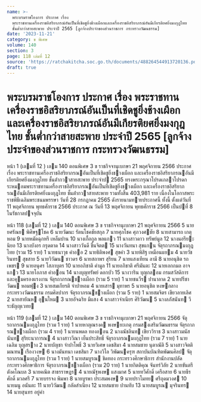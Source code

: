 ```yaml
---
name: >-
  พระบรมราชโองการ ประกาศ เรื่อง
  พระราชทานเครื่องราชอิสริยาภรณ์อันเป็นที่เชิดชูยิ่งช้างเผือกและเครื่องราชอิสริยาภรณ์อันมีเกียรติยศยิ่งมงกุฎไทย
  ชั้นต่ำกว่าสายสะพาย ประจำปี 2565 [ลูกจ้างประจำของส่วนราชการ กระทรวงวัฒนธรรม]
date: '2023-11-21'
category: ข พิเศษ
volume: 140
section: 3
page: 118 เล่มที่ 12
source: 'https://ratchakitcha.soc.go.th/documents/488264544913720136.pdf'
draft: true
---
```


# พระบรมราชโองการ ประกาศ เรื่อง พระราชทานเครื่องราชอิสริยาภรณ์อันเป็นที่เชิดชูยิ่งช้างเผือกและเครื่องราชอิสริยาภรณ์อันมีเกียรติยศยิ่งมงกุฎไทย ชั้นต่ำกว่าสายสะพาย ประจำปี 2565 [ลูกจ้างประจำของส่วนราชการ กระทรวงวัฒนธรรม]

หน้า 1 (เลมที่ 12 ) เลม 140 ตอนพิเศษ 3 ข ราชกิจจานุเบกษา 21 พฤศจิกายน 2566 ประกาศ เรื่อง พระราชทานเครื่องราชอิสริยาภรณอันเป็นที่เชิดชูยิ่งชางเผือก และเครื่องราชอิสริยาภรณอันมีเกียรติยศยิ่งมงกุฎไทย ชั้นต่ํากวาสายสะพาย ประจําป 2565 ทรงพระกรุณาโปรดเกลาโปรดกระหมอมพระราชทานเครื่องราชอิสริยาภรณอันเป็นที่เชิดชูยิ่งชางเผือก และเครื่องราชอิสริยาภรณอันมีเกียรติยศยิ่งมงกุฎไทย ชั้นต่ํากวาสายสะพาย รวมทั้งสิ้น 403,981 ราย เนื่องในโอกาสพระราชพิธีเฉลิมพระชนมพรรษา วันที่ 28 กรกฎาคม 2565 ดังรายนามทายประกาศนี้ ทั้งนี้ ตั้งแต่วันที่ 11 พฤศจิกายน พุทธศักราช 2566 ประกาศ ณ วันที่ 13 พฤศจิกายน พุทธศักราช 2566 เป็นปที่ 8 ในรัชกาลปจจุบัน

หน้า 118 (เลมที่ 12 ) เลม 140 ตอนพิเศษ 3 ข ราชกิจจานุเบกษา 21 พฤศจิกายน 2566 5 นายยศรัณย พิศิษฐโชค 6 นายวัฒนะ รัตนโชคชัยสกุล 7 นายศุภโชค ศุภวงศชัย 8 นายสามารถ เกตุหอม 9 นายหมัดฉุกหรี เหล็มปาน 10 นางเกื้อกูล พลแกว 11 นางสาวดาว ทรัพย์มูล 12 นางนอรียะ นิยอ 13 นางบังอร กรุดตาด 14 นางสาววันดี ชื่นจิตต 15 นางวันทนา สุขแกน จัตุรถาภรณมงกุฎไทย (รวม 15 ราย) 1 นายธนาวุธ คําออ 2 นายธิติพงศ สุขคํา 3 นายพิสิฐ เหมือนแยม 4 นายวัชรินทร สุขสาย 5 นายวิวัฒน ชาวดร 6 นายสถาพร สุริยน 7 นายแสงเทียน ลามี 8 นายอนุชิต รถเพชร 9 นายอนุศร โสภาบุตร 10 นายอภิชาติ คํามูล 11 นายอภิชาติ ศรีมันตะ 12 นายเอกกมล อาจแกว 13 นายโอภาส คําออน 14 นางบุญทรัพย์ ดอกบัว 15 นางวาริน บุญกลอม กรมสวัสดิการและคุมครองแรงงาน จัตุรถาภรณชางเผือก (รวม 5 ราย) 1 นายชนวีร ปานาลาด 2 นายปรีชาวัฒน หอมฟุง 3 นายสมเกียรติ จําปาหอม 4 นายเสาร มุทาพร 5 นายอนุชิต หงษกลาง กระทรวงวัฒนธรรม กรมศิลปากร จัตุรถาภรณชางเผือก (รวม 5 ราย) 1 นายสมจิตร เขียวลายเลิศ 2 นายสายัณห อุนใหม 3 นายอัจฉริย มีแสง 4 นางสาวจําเนียร ศิริวัฒน 5 นางลภัสนันท วีระธัญญเวทย

หน้า 119 (เลมที่ 12 ) เลม 140 ตอนพิเศษ 3 ข ราชกิจจานุเบกษา 21 พฤศจิกายน 2566 จัตุรถาภรณมงกุฎไทย (รวม 1 ราย) 1 นายหาญณรงค พงษยะเกตุ กรมสงเสริมวัฒนธรรม จัตุรถาภรณชางเผือก (รวม 4 ราย) 1 นายนพดล ทองออน 2 นางณัชลินท เขียววิราช 3 นางสาวมนัสนันท สุริยะนาการณ 4 นางสาววีณา เย็นประสิทธิ์ จัตุรถาภรณมงกุฎไทย (รวม 7 ราย) 1 นายเฉลิม บุญสราง 2 นายบัญชา จําปาโพธิ์ 3 นายวิเศษ เดชสิมา 4 นายสมชาย นุตาณัติ 5 นางสาวจิตติมณฑน เรืองวงษ 6 นางมันทนา เดชสิมา 7 นางวิไล วิพัฒนครุฑ สถาบันบัณฑิตพัฒนศิลป จัตุรถาภรณมงกุฎไทย (รวม 1 ราย) 1 นายสมบูรณ ชิดทอง กระทรวงศึกษาธิการ สํานักงานปลัดกระทรวงศึกษาธิการ จัตุรถาภรณชางเผือก (รวม 20 ราย) 1 นายกิตติคุณ จันทร์วิลัย 2 นายขันตรี ตังคโณบล 3 นายคณิต สาธรราษฎร 4 นายณัฐพงษ แสงมาศ 5 นายทวีศักดิ์ เครือสาย 6 นายธีรศักดิ์ มวลศรี 7 นายบรรจง พิมพา 8 นายบูรพา ประสมพงษ 9 นายปราโมทย ศรีอุดมวงศ 10 นายมนู อนันตะ 11 นายวิวัฒน กลัดสําเนียง 12 นายสมชาย ปานทับ 13 นายสมบูรณ มุจรินทร 14 นายสุนทร อยู่คํา
